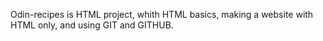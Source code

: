 Odin-recipes is HTML project, whith HTML basics, making a website with HTML only, and using GIT and GITHUB.